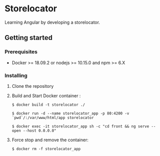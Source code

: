 # Storelocator

Learning Angular by developing a storelocator.

## Getting started

### Prerequisites

* Docker >= 18.09.2 or nodejs >= 10.15.0 and npm >= 6.X

### Installing

1. Clone the repository    
    
2. Build and Start Docker container :

    ````
    $ docker build -t storelocator ./
    
    $ docker run -d --name storelocator_app -p 80:4200 -v `pwd`/:/var/www/html/app storelocator
         
    $ docker exec -it storelocator_app sh -c "cd front && ng serve --open --host 0.0.0.0"
   ````
   
3. Force stop and remove the container:
   
    ````
    $ docker rm -f storelocator_app